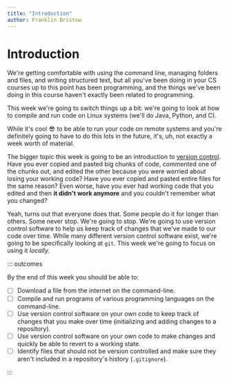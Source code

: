 ```yaml
---
title: "Introduction"
author: Franklin Bristow
---
```


Introduction
============

We're getting comfortable with using the command line, managing folders and
files, and writing structured text, but all you've been doing in your CS courses
up to this point has been programming, and the things we've been doing in this
course haven't exactly been related to programming.

This week we're going to switch things up a bit: we're going to look at how to
compile and run code on Linux systems (we'll do Java, Python, and C).

While it's cool :sunglasses: to be able to run your code on remote systems and
you're definitely going to have to do this lots in the future, it's, uh, not
exactly a week worth of material.

The bigger topic this week is going to be an introduction to [version control].
Have you ever copied and pasted big chunks of code, commented one of the chunks
out, and edited the other because you were worried about losing your working
code? Have you ever copied and pasted entire files for the same reason? Even
worse, have you ever had working code that you edited and then **it didn't
work anymore** and you couldn't remember what you changed?

Yeah, turns out that everyone does that. Some people do it for longer than
others. Some never stop. We're going to stop. We're going to use version control
software to help us keep track of changes that we've made to our code over time.
While many different version control software exist, we're going to be
specifically looking at `git`. This week we're going to focus on using it
*locally*.

::: outcomes

By the end of this week you should be able to:

* [ ] Download a file from the internet on the command-line.
* [ ] Compile and run programs of various programming languages on the command-line.
* [ ] Use version control software on your own code to keep track of changes that
  you make over time (initializing and adding changes to a repository).
* [ ] Use version control software on your own code to make changes and quickly be
  able to revert to a working state.
* [ ] Identify files that should not be version controlled and make sure they aren't
  included in a repository's history (`.gitignore`).

:::

[version control]: https://en.wikipedia.org/wiki/Version_control
